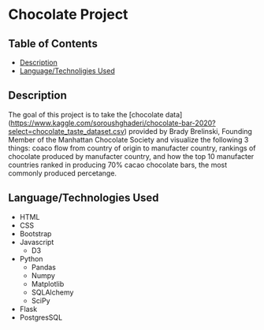 # Chocolate Project

## Table of Contents
  * [Description](#Description)
  * [Language/Technoligies Used](#Language/Technologies-Used)  


  ## Description 
The goal of this project is to take the [chocolate data] (https://www.kaggle.com/soroushghaderi/chocolate-bar-2020?select=chocolate_taste_dataset.csv) provided by Brady Brelinski, Founding Member of the Manhattan Chocolate Society and visualize the following 3 things: coaco flow from country of origin to manufacter country, rankings of chocolate produced by manufacter country, and how the top 10 manufacter countries ranked in producing 70% cacao chocolate bars, the most commonly produced percetange. 


## Language/Technologies Used
* HTML
* CSS
* Bootstrap
* Javascript
    * D3
* Python 
    * Pandas
    * Numpy
    * Matplotlib
    * SQLAlchemy
    * SciPy
* Flask
* PostgresSQL
